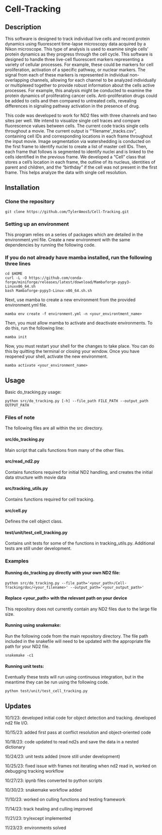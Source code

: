 # Cell-Tracking

## Description

This software is designed to track individual live cells and record protein dynamics using fluorescent time-lapse microscopy data acquired by a Nikon microscope. This type of analysis is used to examine single cells’ protein dynamics as they progress through the cell cycle. This software is designed to handle three live-cell fluorescent markers representing a variety of cellular processes. For example, these could be markers for cell proliferation, activation of a specific pathway, or nuclear markers. The signal from each of these markers is represented in individual non-overlapping channels, allowing for each channel to be analyzed individually or multiplexed together to provide robust information about the cells active processes. For example, this analysis might be conducted to examine the protein dynamics of proliferating cancer cells. Anti-proliferation drugs could be added to cells and then compared to untreated cells, revealing differences in signaling pathway activation in the presence of drug. 

This code was developed to work for ND2 files with three channels and two sites per well. We intend to visualize single cell traces and compare fluorescence values between cells. The current code tracks single cells throughout a movie. The current output is “'filename'_tracks.csv”, containing cell IDs and corresponding locations in each frame throughout the input movie. Image segmentation via watershedding is conducted on the first frame to identify nuclei to create a list of master cell IDs. Then, each frame that follows is segmented to identify nuclei and is linked to the cells identified in the previous frame. We developed a “Cell” class that stores a cell’s location in each frame, the outline of its nucleus, identities of parent and children, and the “birthday” if the cell was not present in the first frame. This helps analyze the data with single cell resolution.

## Installation

### Clone the repository

```
git clone https://github.com/TylerAmos5/Cell-Tracking.git
```

### Setting up an environment

This program relies on a series of packages which are detailed in the environment.yml file. Create a new environment with the same dependencies by running the following code.
### If you do not already have mamba installed, run the following three lines
```
cd $HOME
curl -L -O https://github.com/conda-forge/miniforge/releases/latest/download/Mambaforge-pypy3-Linuxx86_64.sh
bash Mambaforge-pypy3-Linux-x86_64.sh.sh
```
Next, use mamba to create a new environment from the provided environment.yml file.
```
mamba env create -f environment.yml -n <your_environtment_name>
```
Then, you must allow mamba to activate and deactivate environments. To do this, run the following line:
```
mamba init
```
Now, you must restart your shell for the changes to take place. You can do this by quitting the terminal or closing your window. 
Once you have reopened your shell, activate the new environment. 
```
mamba activate <your_environment_name>
```

## Usage

Basic do_tracking.py usage:

```
python src/do_tracking.py [-h] --file_path FILE_PATH --output_path OUTPUT_PATH
```

### Files of note

The following files are all within the src directory.

#### src/do_tracking.py

Main script that calls functions from many of the other files.

#### src/read_nd2.py

Contains functions required for initial ND2 handling, and creates the initial data structure with movie data

#### src/tracking_utils.py

Contains functions required for cell tracking.

#### src/cell.py

Defines the cell object class.

#### test/unit/test_cell_tracking.py

Contains unit tests for some of the functions in tracking_utils.py. Additional tests are still under development.

### Examples

#### Running do_tracking.py directly with your own ND2 file:

```
python src/do_tracking.py --file_path='<your_path>/Cell-Tracking/doc/<your_filename>' --output_path='<your_output_path>'
```
#### Replace <your_path> with the relevant path on your device
This repository does not currently contain any ND2 files due to the large file size.


#### Running using snakemake:

Run the following code from the main repository directory. The file path included in the snakefile will need to be updated with the appropriate file path for your ND2 file.

```
snakemake -c1
```

#### Running unit tests:

Eventually these tests will run using continuous integration, but in the meantime they can be run using the following code.

```
python test/unit/test_cell_tracking.py
```

## Updates


10/1/23: developed initial code for object detection and tracking. 
developed nd2 file I/O. 

10/15/23: added first pass at conflict resolution and object-oriented code

10/18/23: code updated to read nd2s and save the data in a nested dictionary

10/24/23: unit tests added (more still under development)

10/25/23: fixed issue with frames not iterating when nd2 read in, worked on debugging tracking workflow

10/27/23: ipynb files converted to python scripts

10/30/23: snakemake workflow added

11/10/23: worked on culling functions and testing framework

11/14/23: track healing and culling improved

11/21/23: try/except implemented

11/23/23: environments solved
